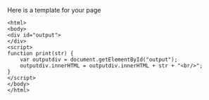 Here is a template for your page

```
<html>
<body>
<div id="output">
</div>
<script>
function print(str) {
	var outputdiv = document.getElementById("output");
	outputdiv.innerHTML = outputdiv.innerHTML + str + "<br/>";
}
</script>
</body>
</html>
```
